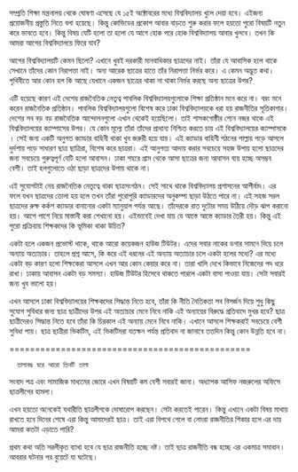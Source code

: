 সম্প্রতি শিক্ষা মন্ত্রনালয় থেকে ঘোষণা এসেছে যে ১৫ই  অক্টোবরের মধ্যে বিশ্ববিদ্যালয় খুলে দেয়া হবে। এইজন্য প্রয়োজনীয় প্রস্তুতি নিতে বলা হয়েছে।  কিন্তু কোভিডের প্রকোপ আবার বাড়তে শুরু করার ফলে হয়তো পুরো বিষয়টি নতুন করে ভাবতে হবে। কিন্তু বিষয় যেটি হলো তা হলো যে আগে হোক পরে হোক বিশ্ববিদ্যালয় আবার খুলবে। তখন কি আমরা আগের বিশ্ববিদ্যালয়ে ফিরে যাব? 

আগের বিশ্ববিদ্যালয়টি কেমন ছিলো? এখানে খুবই দরকারী মানবাধিকার ছাত্রদের নাই। তাঁরা যে আবাসিক হলে থাকে সেখানে তাঁদের কোন নিরাপত্তা নাই। অন্য আরেক ছাত্রের হাতে তাঁর নিরাপত্তা নির্ভর করে। এ কেমন অদ্ভুত কথা। পৃথিবীতে আর কোন হল কি আছে যেখানে একজন ছাত্রের থাকা না থাকা নির্ভর করছে অন্য ছাত্রের উপর? 

এটি হয়েছে কারণ এই দেশের রাজনৈতিক নেতৃত্ব পাবলিক বিশ্ববিদ্যালয়গুলোকে শিক্ষা প্রতিষ্ঠান মনে করে না। বরং মনে করেন রাজনৈতিক প্রতিষ্ঠান। পাবলিক বিশ্ববিদ্যালয়গুলো বিশেষ করে ঢাকা বিশ্ববিদ্যালয়কে ধরা হয় রাজনীতির সূতিকাগার। দেশের সব বড় বড় রাজনৈতিক আন্দোলনগুলো এখান থেকেই হয়েছিলো। তাই শাসকগোষ্ঠীর শ্যেন নজর থাকে এই বিশ্ববিদ্যালয়ের ক্যাম্পাসের উপর। যে কোন মূল্যে তাঁরা তাঁদের প্রাধান্য  নিশ্চিত করতে চায় এই বিশ্ববিদ্যালয়ের ক্যাম্পাসকে । সেই জন্য একটি অনুগত ক্যাডার বাহিনী থাকা খুব জরুরী হয়ে যায়। এই ক্যাডার বাহিনী গঠনের পাল্লায় পড়ে আসলে দুর্দশায় পড়ে সাধারণ ছাত্র ছাত্রিরা, বিশেষ করে ছাত্ররা। এই আনুগত্য আদায় করার সবচেয়ে সহজ উপায় হলো ছাত্রদের জন্য সবচেয়ে গুরুত্বপূর্ণ যেটি হলো আবাসন। ঢাকা শহরে গ্রাম থেকে আসা ছাত্রের জন্য আবাসন ব্যয় হচ্ছে অসম্ভব বেশী। তাই হলগুলোতে ওঠা ছাড়া ছাত্রদের উপায় থাকে না। 

এই সুযোগটাই নেয় রাজনৈতিক নেতৃত্বে থাকা ছাত্রসংগঠন। সেই সাথে থাকে বিশ্ববিদ্যালয় প্রশাসনের আশীর্বাদ। এর ফলে যখন ছাত্রদের তোলা হয় হলে তখন তাঁরা পুরোপুরি ক্যাডারদের অনুকম্পা ছাড়া উঠতে পারে না। এই সহজ সরল ছাত্রদের রুক্ষ কর্কশ ক্যাডার বানানোর একটা ম্যানুয়াল পর্যন্ত আছে। তাঁদেরকে রাত দুটোর সময় উঠিয়ে দৌড় ঝাপ করানো হয়। আশে পাশে নিয়ে মাস্তানী করা শেখানো হয়। এইভাবেই দেখা যায় যে আস্তে আস্তে ক্যাডার তৈরী হয়। কিন্তু এই পুরো প্রক্রিয়ায় শিক্ষকদের কি ভূমিকা থাকা উচিত? 

একটা হলে একজন প্রভোস্ট থাকে, থাকে আরো কয়েকজন হাউজ টিউটর। এদের সবার নাকের ডগার সামনে দিয়ে চলে অন্যায় অত্যাচার। তাহলে প্রশ্ন আসে, কি করে এই ধরনের এই অন্যায় অত্যাচার চলে একটা হলের মধ্যে? এর মধ্যে একটা বড় কারণ হলো শিক্ষকেরা আসলে এখন আর কোন কেয়ার করে না। তারা খালি দেখে কিভাবে নিজেদের পদ ধরে রাখা। ঢাকায় আবাসন একটা বড় সমস্যা। হাউজ টিউটর হিসেবে থাকতে পারলে একটা বাসা পাওয়া যায়। সেটা সবারই জন্য খুব ভালো হয়। 

এখন আসলে ঢাকা বিশ্ববিদ্যালয়ের শিক্ষকদের সিদ্ধান্ত নিতে হবে, তাঁরা কি নীতি নৈতিকতা সব বিসর্জন দিয়ে শুধু কিছু সুযোগ সুবিধার জন্য ছাত্র ছাত্রীদের উপর এই অত্যাচার মেনে নিবে নাকি এই অন্যায়ের বিরুদ্ধে প্রতিবাদে মুখর হবে? ছাত্র ছাত্রীদেরও সিদ্ধান্ত নিতে হবে তাঁরা কি চিরকাল এই অন্যায় মেনে নিবে নাকি। এখানে আসলে শিক্ষকরাই সবচেয়ে বেশী সুবিধা পায়। ছাত্র ছাত্রীরা ভিকটিম, এই ভিকটিমরা যতক্ষন পর্যন্ত প্রতিবাদ না জানাবে ততদিন কিন্তু কোন উন্নতি হবে না। 


===============================================

      তালাবদ্ধ ঘরে আরো তিনটি তালা 

সংবাদ পত্র এবং  সামাজিক মাধ্যমের জোরে এখন বিষয়টি কম বেশী সবারই জানা। অধ্যাপক আসিফ নজরুলের অফিসে ছাত্রলীগের হামলা। 

এখন হয়তো অনেকেই যথারীতি ছাত্রলীগকে দোষারোপ করছেন। সেটা করতেই পারেন। কিন্তু এখানে একটা বিষয় মাথায় রাখতে হবে দিনের শেষে এরা কিন্তু আমাদেরই ছাত্র। তাই এরা বিপথে গেলে বা নোংরা রাজনীতির শিকার হলে এর দায় আমরা কতটা এড়াতে পারি? 

প্রথম কথা অতি সরলীকৃত ব্যাখা হবে যে ছাত্র রাজনীতি হচ্ছে নষ্ট। তাই ছাত্র রাজনীতি বন্ধ হচ্ছে এর একমাত্র সমাধান। আবরার ঘটনার পর বুয়েটে যা ঘটেছে। 
